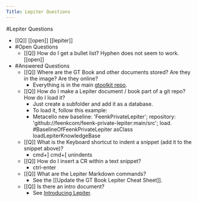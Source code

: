 ---Title: Lepiter Questions---#Lepiter Questions- [[Q]] [[open]] [[lepiter]]- #Open Questions    - [[Q]] How do I get a bullet list? Hyphen does not seem to work. [[open]]- #Answered Questions    - [[Q]] Where are the GT Book and other documents stored? Are they in the image? Are they online?        - Everything is in the main [gtoolkit repo](https://github.com/feenkcom/gtoolkit).    - [[Q]] How do I make a Lepiter document / book part of a git repo? How do I load it?        - Just create a subfolder and add it as a database.        - To load it, follow this example:        - Metacello new
   baseline: 'FeenkPrivateLepiter';
   repository: 'github://feenkcom/feenk-private-lepiter:main/src';
   load.
#BaselineOfFeenkPrivateLepiter asClass loadLepiterKnowledgeBase    - [[Q]] What is the Keyboard shortcut to indent a snippet (add it to the snippet above)?        - cmd+]
cmd+[ unindents    - [[Q]] How do I insert a CR within a text snippet?        - ctrl-enter    - [[Q]] What are the Lepiter Markdown commands?        - See the [[Update the GT Book Lepiter Cheat Sheet]].    - [[Q]] Is there an intro document?        - See [Introducing Lepiter](https://lepiter.io/feenk/introducing-lepiter--knowledge-management--e2p6apqsz5npq7m4xte0kkywn/).